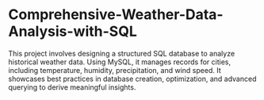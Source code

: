 # Comprehensive-Weather-Data-Analysis-with-SQL
This project involves designing a structured SQL database to analyze historical weather data. Using MySQL, it manages records for cities, including temperature, humidity, precipitation, and wind speed. It showcases best practices in database creation, optimization, and advanced querying to derive meaningful insights.
